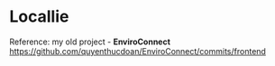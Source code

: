 # Locallie

Reference: my old project - **EnviroConnect**
https://github.com/quyenthucdoan/EnviroConnect/commits/frontend 
